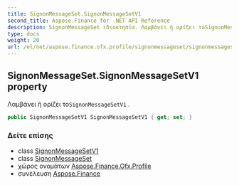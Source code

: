 ```yaml
---
title: SignonMessageSet.SignonMessageSetV1
second_title: Aspose.Finance for .NET API Reference
description: SignonMessageSet ιδιοκτησία. Λαμβάνει ή ορίζει τοSignonMessageSetV1 .
type: docs
weight: 20
url: /el/net/aspose.finance.ofx.profile/signonmessageset/signonmessagesetv1/
---
```

## SignonMessageSet.SignonMessageSetV1 property

Λαμβάνει ή ορίζει το`SignonMessageSetV1` .

```csharp
public SignonMessageSetV1 SignonMessageSetV1 { get; set; }
```

### Δείτε επίσης

* class [SignonMessageSetV1](../../signonmessagesetv1/)
* class [SignonMessageSet](../)
* χώρος ονομάτων [Aspose.Finance.Ofx.Profile](../../signonmessageset/)
* συνέλευση [Aspose.Finance](../../../)



